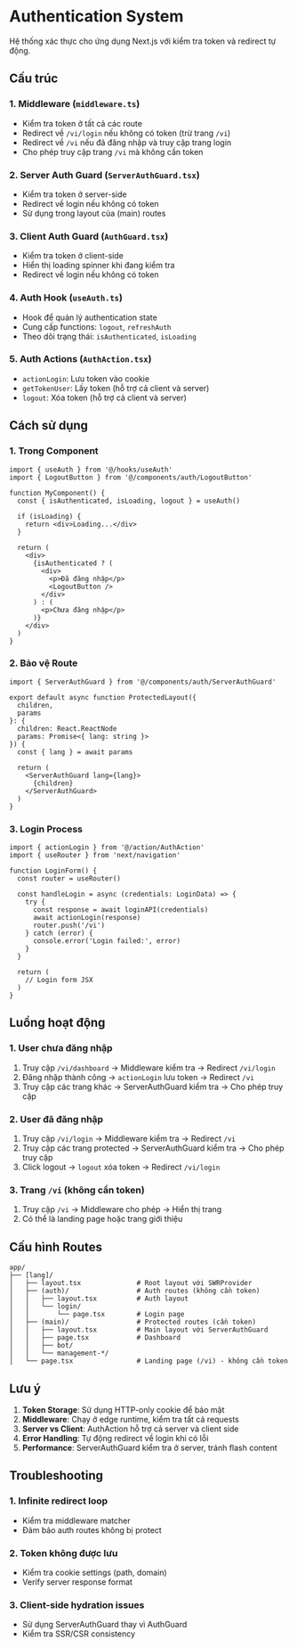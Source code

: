 # Authentication System

Hệ thống xác thực cho ứng dụng Next.js với kiểm tra token và redirect tự động.

## Cấu trúc

### 1. Middleware (`middleware.ts`)
- Kiểm tra token ở tất cả các route
- Redirect về `/vi/login` nếu không có token (trừ trang `/vi`)
- Redirect về `/vi` nếu đã đăng nhập và truy cập trang login
- Cho phép truy cập trang `/vi` mà không cần token

### 2. Server Auth Guard (`ServerAuthGuard.tsx`)
- Kiểm tra token ở server-side
- Redirect về login nếu không có token
- Sử dụng trong layout của (main) routes

### 3. Client Auth Guard (`AuthGuard.tsx`)
- Kiểm tra token ở client-side
- Hiển thị loading spinner khi đang kiểm tra
- Redirect về login nếu không có token

### 4. Auth Hook (`useAuth.ts`)
- Hook để quản lý authentication state
- Cung cấp functions: `logout`, `refreshAuth`
- Theo dõi trạng thái: `isAuthenticated`, `isLoading`

### 5. Auth Actions (`AuthAction.tsx`)
- `actionLogin`: Lưu token vào cookie
- `getTokenUser`: Lấy token (hỗ trợ cả client và server)
- `logout`: Xóa token (hỗ trợ cả client và server)

## Cách sử dụng

### 1. Trong Component

```tsx
import { useAuth } from '@/hooks/useAuth'
import { LogoutButton } from '@/components/auth/LogoutButton'

function MyComponent() {
  const { isAuthenticated, isLoading, logout } = useAuth()
  
  if (isLoading) {
    return <div>Loading...</div>
  }
  
  return (
    <div>
      {isAuthenticated ? (
        <div>
          <p>Đã đăng nhập</p>
          <LogoutButton />
        </div>
      ) : (
        <p>Chưa đăng nhập</p>
      )}
    </div>
  )
}
```

### 2. Bảo vệ Route

```tsx
import { ServerAuthGuard } from '@/components/auth/ServerAuthGuard'

export default async function ProtectedLayout({ 
  children, 
  params 
}: { 
  children: React.ReactNode
  params: Promise<{ lang: string }>
}) {
  const { lang } = await params
  
  return (
    <ServerAuthGuard lang={lang}>
      {children}
    </ServerAuthGuard>
  )
}
```

### 3. Login Process

```tsx
import { actionLogin } from '@/action/AuthAction'
import { useRouter } from 'next/navigation'

function LoginForm() {
  const router = useRouter()
  
  const handleLogin = async (credentials: LoginData) => {
    try {
      const response = await loginAPI(credentials)
      await actionLogin(response)
      router.push('/vi')
    } catch (error) {
      console.error('Login failed:', error)
    }
  }
  
  return (
    // Login form JSX
  )
}
```

## Luồng hoạt động

### 1. User chưa đăng nhập
1. Truy cập `/vi/dashboard` → Middleware kiểm tra → Redirect `/vi/login`
2. Đăng nhập thành công → `actionLogin` lưu token → Redirect `/vi`
3. Truy cập các trang khác → ServerAuthGuard kiểm tra → Cho phép truy cập

### 2. User đã đăng nhập
1. Truy cập `/vi/login` → Middleware kiểm tra → Redirect `/vi`
2. Truy cập các trang protected → ServerAuthGuard kiểm tra → Cho phép truy cập
3. Click logout → `logout` xóa token → Redirect `/vi/login`

### 3. Trang `/vi` (không cần token)
1. Truy cập `/vi` → Middleware cho phép → Hiển thị trang
2. Có thể là landing page hoặc trang giới thiệu

## Cấu hình Routes

```
app/
├── [lang]/
│   ├── layout.tsx              # Root layout với SWRProvider
│   ├── (auth)/                 # Auth routes (không cần token)
│   │   ├── layout.tsx          # Auth layout
│   │   └── login/
│   │       └── page.tsx        # Login page
│   ├── (main)/                 # Protected routes (cần token)
│   │   ├── layout.tsx          # Main layout với ServerAuthGuard
│   │   ├── page.tsx            # Dashboard
│   │   ├── bot/
│   │   └── management-*/
│   └── page.tsx                # Landing page (/vi) - không cần token
```

## Lưu ý

1. **Token Storage**: Sử dụng HTTP-only cookie để bảo mật
2. **Middleware**: Chạy ở edge runtime, kiểm tra tất cả requests
3. **Server vs Client**: AuthAction hỗ trợ cả server và client side
4. **Error Handling**: Tự động redirect về login khi có lỗi
5. **Performance**: ServerAuthGuard kiểm tra ở server, tránh flash content

## Troubleshooting

### 1. Infinite redirect loop
- Kiểm tra middleware matcher
- Đảm bảo auth routes không bị protect

### 2. Token không được lưu
- Kiểm tra cookie settings (path, domain)
- Verify server response format

### 3. Client-side hydration issues
- Sử dụng ServerAuthGuard thay vì AuthGuard
- Kiểm tra SSR/CSR consistency